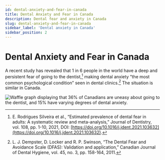 ```yaml
---
id: dental-anxiety-and-fear-in-canada
title: Dental Anxiety and Fear in Canada
description: Dental fear and anxiety in Canada
slug: dental-anxiety-and-fear-in-canada
sidebar_label: 'Dental anxiety in Canada'
sidebar_position: 2
---
```


# Dental Anxiety and Fear in Canada

A recent study has revealed that 1 in 6 people in the world have a deep and persistent fear of going to the dentist,[^1] making dental anxiety “the most common psychological condition” seen in dental clinics.[^2] The situation is similar in Canada.

![Waffle graph displaying that 36% of Canadians are uneasy about going to the dentist, and 15% have varying degrees of dental anxiety.](@site/static/portfolio/visual-communication/dental-anxiety-in-canada.gif)

[^1]: E. Rodrigues Silveira et al., “Estimated prevalence of dental fear in adults: A systematic review and meta-analysis,” Journal of Dentistry, vol. 108, pp. 1-10, 2021, DOI: [https://doi.org/10.1016/j.jdent.2021.103632](https://doi.org/10.1016/j.jdent.2021.103632).
[^2]: L. J. Dempster, D. Locker and R. P. Swinson, “The Dental Fear and Avoidance Scale (DFAS): Validation and application,” Canadian Journal of Dental Hygiene, vol. 45, no. 3, pp. 158-164, 2011.